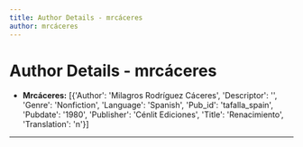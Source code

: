 ```yaml
---
title: Author Details - mrcáceres
author: mrcáceres
---
```


# Author Details - mrcáceres

<ul>
    <li><strong>Mrcáceres:</strong> [{'Author': 'Milagros Rodríguez Cáceres', 'Descriptor': '', 'Genre': 'Nonfiction', 'Language': 'Spanish', 'Pub_id': 'tafalla_spain', 'Pubdate': '1980', 'Publisher': 'Cénlit Ediciones', 'Title': 'Renacimiento', 'Translation': 'n'}]</li>
</ul>
<hr>